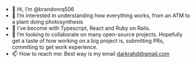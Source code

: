 - 👋 Hi, I’m @brandonrq506
- 👀 I’m interested in understanding how everything works, from an ATM to a plant doing photosynthesis
- 🌱 I've become with Typescript, React and Ruby on Rails.
- 💞️ I’m looking to collaborate on many open-source projects. Hopefully get a taste of how working on a big project is, submitting PRs, commiting to get work experience.
- 📫 How to reach me: Best way is my email darkrahd@gmail.com

<!---
brandonrq506/brandonrq506 is a ✨ special ✨ repository because its `README.md` (this file) appears on your GitHub profile.
You can click the Preview link to take a look at your changes.
--->
